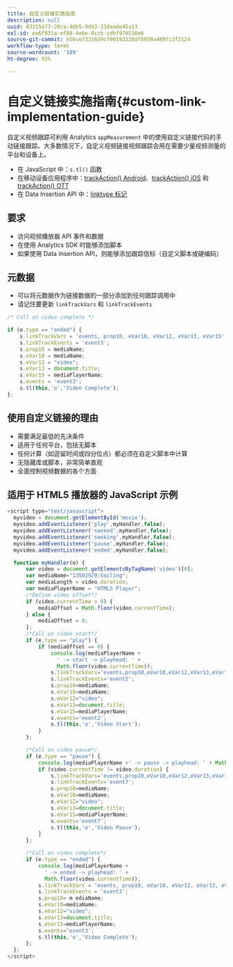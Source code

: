 ```yaml
---
title: 自定义链接实施指南
description: null
uuid: 83315e73-20ca-4db5-9d43-33daade45a13
exl-id: ee6f931a-ef80-4ebe-8ccb-cdbf970516e6
source-git-commit: e56ce73316d9cf00193220df8959a489fc3f2124
workflow-type: tm+mt
source-wordcount: '189'
ht-degree: 92%

---
```


# 自定义链接实施指南{#custom-link-implementation-guide}

自定义视频跟踪可利用 Analytics `appMeasurement` 中的使用自定义链接代码的手动链接跟踪。大多数情况下，自定义视频链接视频跟踪会用在需要少量视频测量的平台和设备上。

* 在 JavaScript 中：`s.tl()` 函数
* 在移动设备应用程序中：[trackAction() Android](https://experienceleague.adobe.com/docs/mobile-services/android/analytics-android/actions.html)、[trackAction() iOS](https://experienceleague.adobe.com/docs/mobile-services/ios/analytics-ios/actions.html) 和 [trackAction() OTT](/help/sdk-implement/analytics-with-ott/track-app-actions.md)
* 在 Data Insertion API 中：[linktype 标记](https://github.com/AdobeDocs/analytics-1.4-apis/blob/master/docs/data-insertion-api/reference/r_supported_tags.md)

## 要求

* 访问视频播放器 API 事件和数据
* 在使用 Analytics SDK 时能够添加脚本
* 如果使用 Data Insertion API，则能够添加跟踪信标（自定义脚本或硬编码）

## 元数据

* 可以将元数据作为链接数据的一部分添加到任何跟踪调用中
* 请记住要更新 `linkTrackVars` 和 `linkTrackEvents`

```javascript
/* Call on video complete */

if (e.type == "ended") {  
    s.linkTrackVars = 'events, prop10, eVar10, eVar12, eVar13, eVar15';
    s.linkTrackEvents = 'event3';
    s.prop10 = mediaName;
    s.eVar10 = mediaName;
    s.eVar12 = "video";
    s.eVar13 = document.title;
    s.eVar15 = mediaPlayerName;
    s.events = 'event3';
    s.tl(this,'o','Video Complete');
};
```

## 使用自定义链接的理由

* 需要满足最低的先决条件
* 适用于任何平台，包括无脚本
* 任何计算（如逗留时间或四分位点）都必须在自定义脚本中计算
* 无隐藏库或脚本，非常简单直观
* 全面控制视频数据的各个方面

## 适用于 HTML5 播放器的 JavaScript 示例

```javascript
<script type="text/javascript">
  myvideo = document.getElementById('movie');
  myvideo.addEventListener('play',myHandler,false);
  myvideo.addEventListener('seeked',myHandler,false);
  myvideo.addEventListener('seeking',myHandler,false);
  myvideo.addEventListener('pause',myHandler,false);
  myvideo.addEventListener('ended',myHandler,false);

  function myHandler(e) {
      var video = document.getElementsByTagName('video')[0];
      var mediaName="13502979:Sailing";
      var mediaLength = video.duration;
      var mediaPlayerName = "HTML5 Player";
      /*Define video offset*/
      if (video.currentTime > 0) {
          mediaOffset = Math.floor(video.currentTime);
      } else {
          mediaOffset = 0;
      };
      /*Call on video start*/
      if (e.type == "play") {
          if (mediaOffset == 0) {
              console.log(mediaPlayerName +
                ' -> start -> playhead: ' +  
                Math.floor(video.currentTime));
              s.linkTrackVars='events,prop10,eVar10,eVar12,eVar13,eVar15';
              s.linkTrackEvents='event2';
              s.prop10=mediaName;
              s.eVar10=mediaName;
              s.eVar12="video";
              s.eVar13=document.title;
              s.eVar15=mediaPlayerName;
              s.events='event2';
              s.tl(this,'o','Video Start');
          }
      };

      /*Call on video pause*/
      if (e.type == "pause") {
          console.log(mediaPlayerName +' -> pause -> playhead: ' + Math.floor(video.currentTime));
          if (video.currentTime != video.duration) {
              s.linkTrackVars='events,prop10,eVar10,eVar12,eVar13,eVar15';
              s.linkTrackEvents='event7';
              s.prop10=mediaName;
              s.eVar10=mediaName;
              s.eVar12="video";
              s.eVar13=document.title;
              s.eVar15=mediaPlayerName;
              s.events='event7';
              s.tl(this,'o','Video Pause');
          }
      };

      /*Call on video complete*/
      if (e.type == "ended") {
          console.log(mediaPlayerName +
            ' -> ended -> playhead: ' +
            Math.floor(video.currentTime));
          s.linkTrackVars = 'events, prop10, eVar10, eVar12, eVar13, eVar15';
          s.linkTrackEvents = 'event3';
          s.prop10= m ediaName;
          s.eVar10=mediaName;
          s.eVar12="video";
          s.eVar13=document.title;
          s.eVar15=mediaPlayerName;
          s.events='event3';
          s.tl(this,'o','Video Complete');
      };
  };
</script>
```
